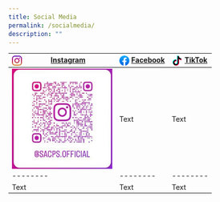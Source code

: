 ```yaml
---
title: Social Media
permalink: /socialmedia/
description: ""
---
```



| <img src="/images/instagram.png" style="width: 20px; height: 20px; float: left">&nbsp;<a href="https://www.instagram.com/sacps.official/">Instagram</a>| <img src="/images/facebookicon.png" style="width: 20px; height: 20px; float: left">&nbsp;<a href="https://www.facebook.com/SACPS.OFFICIAL2.0">Facebook</a> | <img src="/images/tiktok.png" style="width: 20px; height: 20px; float: left">&nbsp;<a href="https://www.tiktok.com/@sacps.official">TikTok</a> |
| -------- | -------- | -------- |
|<img src="/images/sacpsigqrcode.jfif" style="width:200px; height:200px; float: left"> | Text     | Text     |
| -------- | -------- | -------- |
| Text     | Text     | Text     |

